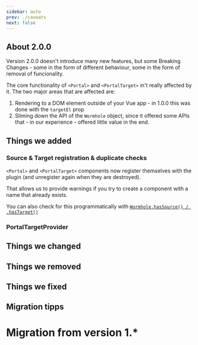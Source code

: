 ```yaml
---
sidebar: auto
prev: ./caveats
next: false
---
```


## About 2.0.0

Version 2.0.0 doesn't introduce many new features, but some Breaking Changes - some in the form of different behaviour, some in the form of removal of funcionality.

The core functionality of `<Portal>` and `<PortalTarget>` in't really affected by it. The two major areas that are affected are:

1. Rendering to a DOM element outside of your Vue app - in 1.0.0 this was done with the `targetEl` prop
2. Sliming down the API of the `Wormhole` object, since it offered some APIs that - in our experience - offered little value in the end.

## Things we added

### Source & Target registration & duplicate checks

`<Portal>` and `<PortalTarget>` components now register themselves with the plugin (and unregister again when they are destroyed).

That allows us to provide warnings if you try to create a component with a name that already exists.

You can also check for this programmatically with [`Wormhole.hasSource() / .hasTarget()`](../api/wormhole.md#)

### PortalTargetProvider

## Things we changed

## Things we removed

## Things we fixed

## Migration tipps

# Migration from version 1.\*
